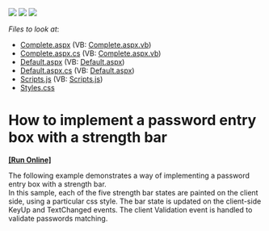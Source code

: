 <!-- default badges list -->
![](https://img.shields.io/endpoint?url=https://codecentral.devexpress.com/api/v1/VersionRange/128540865/18.2.3%2B)
[![](https://img.shields.io/badge/Open_in_DevExpress_Support_Center-FF7200?style=flat-square&logo=DevExpress&logoColor=white)](https://supportcenter.devexpress.com/ticket/details/E2680)
[![](https://img.shields.io/badge/📖_How_to_use_DevExpress_Examples-e9f6fc?style=flat-square)](https://docs.devexpress.com/GeneralInformation/403183)
<!-- default badges end -->
<!-- default file list -->
*Files to look at*:

* [Complete.aspx](./CS/WebSite/Complete.aspx) (VB: [Complete.aspx.vb](./VB/WebSite/Complete.aspx.vb))
* [Complete.aspx.cs](./CS/WebSite/Complete.aspx.cs) (VB: [Complete.aspx.vb](./VB/WebSite/Complete.aspx.vb))
* [Default.aspx](./CS/WebSite/Default.aspx) (VB: [Default.aspx](./VB/WebSite/Default.aspx))
* [Default.aspx.cs](./CS/WebSite/Default.aspx.cs) (VB: [Default.aspx](./VB/WebSite/Default.aspx))
* [Scripts.js](./CS/WebSite/Scripts.js) (VB: [Scripts.js](./VB/WebSite/Scripts.js))
* [Styles.css](./CS/WebSite/Styles.css)
<!-- default file list end -->
# How to implement a password entry box with a strength bar
<!-- run online -->
**[[Run Online]](https://codecentral.devexpress.com/e2680/)**
<!-- run online end -->


<p>The following example demonstrates a way of implementing a password entry box with a strength bar.<br />
In this sample, each of the five strength bar states are painted on the client side, using a particular css style. The bar state is updated on the client-side KeyUp and TextChanged events. The client Validation event is handled to validate passwords matching.</p>

<br/>


